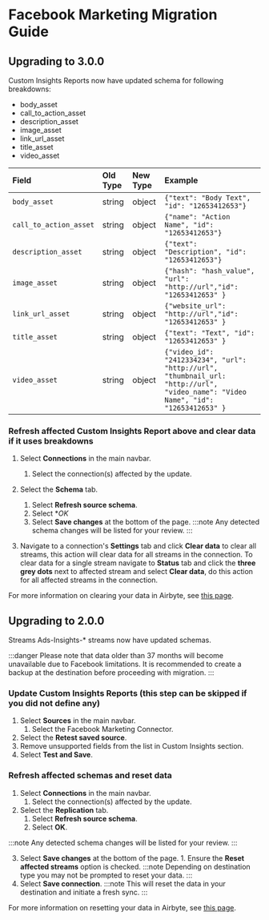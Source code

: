 # Facebook Marketing Migration Guide

## Upgrading to 3.0.0

Custom Insights Reports now have updated schema for following breakdowns:
- body_asset
- call_to_action_asset
- description_asset
- image_asset
- link_url_asset
- title_asset
- video_asset

| Field                  | Old Type | New Type | Example                                                                                                                           |
|:-----------------------|:---------|:---------|:----------------------------------------------------------------------------------------------------------------------------------|
| `body_asset`           | string   | object   | `{"text": "Body Text", "id": "12653412653"}`                                                                                      |
| `call_to_action_asset` | string   | object   | `{"name": "Action Name", "id": "12653412653"}`                                                                                    |
| `description_asset`    | string   | object   | `{"text": "Description", "id": "12653412653"}`                                                                                    |
| `image_asset`          | string   | object   | `{"hash": "hash_value", "url": "http://url","id": "12653412653" }`                                                                |
| `link_url_asset`       | string   | object   | `{"website_url": "http://url","id": "12653412653" }`                                                                              |
| `title_asset`          | string   | object   | `{"text": "Text", "id": "12653412653" }`                                                                                          |
| `video_asset`          | string   | object   | `{"video_id": "2412334234", "url": "http://url", "thumbnail_url: "http://url", "video_name": "Video Name", "id": "12653412653" }` |


### Refresh affected Custom Insights Report above and clear data if it uses breakdowns 

1. Select **Connections** in the main navbar.
    1. Select the connection(s) affected by the update.
2. Select the **Schema** tab.
    1. Select **Refresh source schema**.
    2. Select **OK*
    3. Select **Save changes** at the bottom of the page.
:::note
Any detected schema changes will be listed for your review.
:::

3.  Navigate to a connection's **Settings** tab and click **Clear data** to clear all streams, this action will clear data for all streams in the connection. To clear data for a single stream navigate to **Status** tab and click the **three grey dots** next to affected stream and select **Clear data**, do this action for all affected streams in the connection.

For more information on clearing your data in Airbyte, see [this page](https://docs.airbyte.com/operator-guides/reset).


## Upgrading to 2.0.0

Streams Ads-Insights-\* streams now have updated schemas.

:::danger
Please note that data older than 37 months will become unavailable due to Facebook limitations.
It is recommended to create a backup at the destination before proceeding with migration.
:::

### Update Custom Insights Reports (this step can be skipped if you did not define any)

1. Select **Sources** in the main navbar.
   1. Select the Facebook Marketing Connector.
2. Select the **Retest saved source**.
3. Remove unsupported fields from the list in Custom Insights section.
4. Select **Test and Save**.

### Refresh affected schemas and reset data

1. Select **Connections** in the main navbar.
   1. Select the connection(s) affected by the update.
2. Select the **Replication** tab.
   1. Select **Refresh source schema**.
   2. Select **OK**.

:::note
Any detected schema changes will be listed for your review.
:::

3. Select **Save changes** at the bottom of the page. 1. Ensure the **Reset affected streams** option is checked.
   :::note
   Depending on destination type you may not be prompted to reset your data.
   :::
4. Select **Save connection**.
   :::note
   This will reset the data in your destination and initiate a fresh sync.
   :::

For more information on resetting your data in Airbyte, see [this page](https://docs.airbyte.com/operator-guides/reset).
